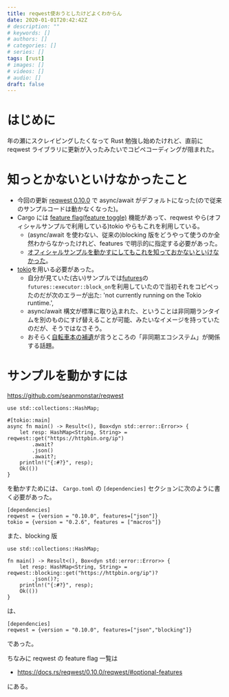 ```yaml
---
title: reqwest使おうとしたけどよくわからん
date: 2020-01-01T20:42:42Z
# description: ""
# keywords: []
# authors: []
# categories: []
# series: []
tags: [rust]
# images: []
# videos: []
# audio: []
draft: false
---
```


# はじめに

年の瀬にスクレイピングしたくなって Rust 勉強し始めたけれど、直前に reqwest ライブラリに更新が入ったみたいでコピペコーディングが阻まれた。

# 知っとかないといけなかったこと

- 今回の更新 [reqwest 0.10.0](https://seanmonstar.com/post/189960517042/reqwest-v010) で async/await がデフォルトになった(ので従来のサンプルコードは動かなくなった)。
- Cargo には [feature flag(feature toggle)](https://doc.rust-lang.org/stable/cargo/reference/manifest.html#the-features-section) 機能があって、reqwest やら(オフィシャルサンプルで利用している)tokio やらもこれを利用している。
  - (async/await を使わない、従来の)blocking 版をどうやって使うのか全然わからなかったけれど、features で明示的に指定する必要があった。
  - [オフィシャルサンプルを動かすにしてもこれを知っておかないといけなかった](https://github.com/seanmonstar/reqwest/issues/755)。
- [tokio](https://crates.io/crates/tokio)を用いる必要があった。
  - 自分が見ていた(古い)サンプルでは[futures](https://crates.io/crates/futures)の`futures::executor::block_on`を利用していたので当初それをコピペったのだが次のエラーが出た: 'not currently running on the Tokio runtime.',
  - async/await 構文が標準に取り込まれた、ということは非同期ランタイムを別のものにすげ替えることが可能、みたいなイメージを持っていたのだが、そうではなさそう。
  - おそらく[自転車本の補遺](https://github.com/ghmagazine/rustbook/pull/2)が言うところの「非同期エコシステム」が関係する話題。

# サンプルを動かすには

https://github.com/seanmonstar/reqwest

```
use std::collections::HashMap;

#[tokio::main]
async fn main() -> Result<(), Box<dyn std::error::Error>> {
    let resp: HashMap<String, String> = reqwest::get("https://httpbin.org/ip")
        .await?
        .json()
        .await?;
    println!("{:#?}", resp);
    Ok(())
}
```

を動かすためには、 `Cargo.toml` の `[dependencies]` セクションに次のように書く必要があった。

```
[dependencies]
reqwest = {version = "0.10.0", features=["json"]}
tokio = {version = "0.2.6", features = ["macros"]}
```

また、blocking 版

```
use std::collections::HashMap;

fn main() -> Result<(), Box<dyn std::error::Error>> {
    let resp: HashMap<String, String> = reqwest::blocking::get("https://httpbin.org/ip")?
        .json()?;
    println!("{:#?}", resp);
    Ok(())
}
```

は、

```
[dependencies]
reqwest = {version = "0.10.0", features=["json","blocking"]}
```

であった。

ちなみに reqwest の feature flag 一覧は

- https://docs.rs/reqwest/0.10.0/reqwest/#optional-features

にある。
